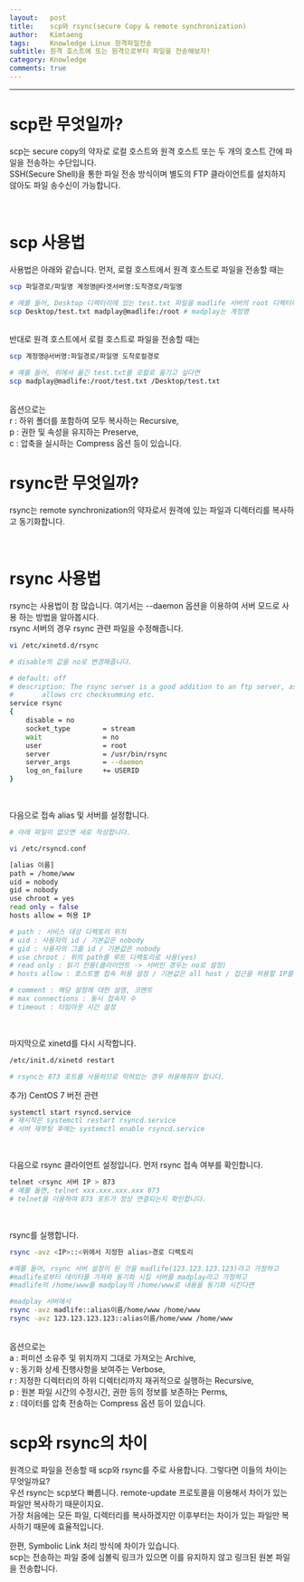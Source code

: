 ```yaml
---
layout:   post
title:    scp와 rsync(secure Copy & remote synchronization)
author:   Kimtaeng
tags: 	  Knowledge Linux 원격파일전송
subtitle: 원격 호스트에 또는 원격으로부터 파일을 전송해보자!
category: Knowledge
comments: true
---
```


<hr/>

# scp란 무엇일까?

scp는 secure copy의 약자로 로컬 호스트와 원격 호스트 또는 두 개의 호스트 간에 파일을 전송하는 수단입니다.<br/>
SSH(Secure Shell)을 통한 파일 전송 방식이며 별도의 FTP 클라이언트를 설치하지 않아도 파일 송수신이 가능합니다. 

<br/>

# scp 사용법

사용법은 아래와 같습니다. 먼저, 로컬 호스트에서 원격 호스트로 파일을 전송할 때는

```bash
scp 파일경로/파일명 계정명@타겟서버명:도착경로/파일명

# 예를 들어, Desktop 디렉터리에 있는 test.txt 파일을 madlife 서버의 root 디렉터리에 보내고 싶다면,
scp Desktop/test.txt madplay@madlife:/root # madplay는 계정명
```

<br/>
반대로 원격 호스트에서 로컬 호스트로 파일을 전송할 때는

```bash
scp 계정명@서버명:파일경로/파일명 도착로컬경로

# 예를 들어, 위에서 옮긴 test.txt를 로컬로 옮기고 싶다면
scp madplay@madlife:/root/test.txt /Desktop/test.txt
```

<br/>
옵션으로는<br/>
r : 하위 폴더를 포함하여 모두 복사하는 Recursive,<br/>
p : 권한 및 속성을 유지하는 Preserve,<br/>
c : 압축을 실시하는 Compress 옵션 등이 있습니다.

<br/>

# rsync란 무엇일까?

rsync는 remote synchronization의 약자로서 원격에 있는 파일과 디렉터리를 복사하고 동기화합니다.


<br/>

# rsync 사용법

rsync는 사용법이 참 많습니다. 여기서는 --daemon 옵션을 이용하여 서버 모드로 사용 하는 방법을 알아봅시다.<br/>
rsync 서버의 경우 rsync 관련 파일을 수정해줍니다.
```bash
vi /etc/xinetd.d/rsync

# disable의 값을 no로 변경해줍니다.

# default: off
# description: The rsync server is a good addition to an ftp server, as it \
#       allows crc checksumming etc.
service rsync
{
    disable = no
    socket_type        = stream
    wait               = no
    user               = root
    server             = /usr/bin/rsync
    server_args        = --daemon
    log_on_failure     += USERID
}

```

<br/>

다음으로 접속 alias 및 서버를 설정합니다.
```bash
# 아래 파일이 없으면 새로 작성합니다.

vi /etc/rsyncd.conf

[alias 이름]
path = /home/www
uid = nobody
gid = nobody
use chroot = yes
read only = false
hosts allow = 허용 IP

# path : 서비스 대상 디렉토리 위치
# uid : 사용자의 id / 기본값은 nobody
# gid : 사용자의 그룹 id / 기본값은 nobody
# use chroot : 위의 path를 루트 디렉토리로 사용(yes)
# read only : 읽기 전용(클라이언트 -> 서버인 경우는 no로 설정)
# hosts allow : 호스트별 접속 허용 설정 / 기본값은 all host / 접근을 허용할 IP를 적으면 됩니다.

# comment : 해당 설정에 대한 설명, 코멘트
# max connections : 동시 접속자 수
# timeout : 타임아웃 시간 설정 
```

<br/>

마지막으로 xinetd를 다시 시작합니다.
```bash
/etc/init.d/xinetd restart

# rsync는 873 포트를 사용하므로 막혀있는 경우 허용해줘야 합니다.
```

추가) CentOS 7 버전 관련
```bash
systemctl start rsyncd.service
# 재시작은 systemctl restart rsyncd.service
# 서버 재부팅 후에는 systemctl enable rsyncd.service
```

<br/>

다음으로 rsync 클라이언트 설정입니다. 먼저 rsync 접속 여부를 확인합니다.
```bash
telnet <rsync 서버 IP > 873
# 예를 들면, telnet xxx.xxx.xxx.xxx 873
# telnet을 이용하여 873 포트가 정상 연결되는지 확인합니다.
```

<br/>

rsync를 실행합니다.
```bash
rsync -avz <IP>::<위에서 지정한 alias>경로 디렉토리

#예를 들어, rsync 서버 설정이 된 것을 madlife(123.123.123.123)라고 가정하고
#madlife로부터 데이터를 가져와 동기화 시킬 서버를 madplay라고 가정하고
#madlife의 /home/www를 madplay의 /home/www로 내용을 동기화 시킨다면

#madplay 서버에서 
rsync -avz madlife::alias이름/home/www /home/www 
rsync -avz 123.123.123.123::alias이름/home/www /home/www
```

<br/>
옵션으로는<br/>
a : 퍼미션 소유주 및 위치까지 그대로 가져오는 Archive,<br/>
v : 동기화 상세 진행사항을 보여주는 Verbose,<br/>
r : 지정한 디렉터리의 하위 디렉터리까지 재귀적으로 실행하는 Recursive,<br/>
p : 원본 파일 시간의 수정시간, 권한 등의 정보를 보존하는 Perms,<br/>
z : 데이터를 압축 전송하는 Compress 옵션 등이 있습니다.

<br/>

# scp와 rsync의 차이

원격으로 파일을 전송할 때 scp와 rsync를 주로 사용합니다. 그렇다면 이들의 차이는 무엇일까요?<br/>
우선 rsync는 scp보다 빠릅니다. remote-update 프로토콜을 이용해서 차이가 있는 파일만 복사하기 때문이지요.<br/>
가장 처음에는 모든 파일, 디렉터리를 복사하겠지만 이후부터는 차이가 있는 파일만 복사하기 때문에 효율적입니다.<br/>

한편, Symbolic Link 처리 방식에 차이가 있습니다.<br/>
scp는 전송하는 파일 중에 심볼릭 링크가 있으면 이를 유지하지 않고 링크된 원본 파일을 전송합니다.
